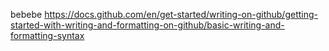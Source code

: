 bebebe
https://docs.github.com/en/get-started/writing-on-github/getting-started-with-writing-and-formatting-on-github/basic-writing-and-formatting-syntax
